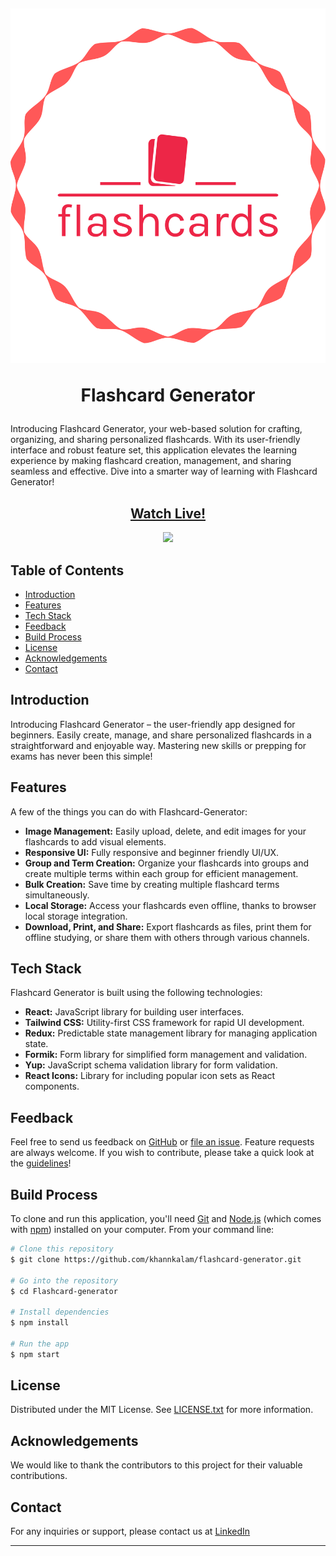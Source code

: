 
<h1 align="center">
  <br>

![logo](./src/assets/logo.png) 

Flashcard Generator

</h1>

Introducing Flashcard Generator, your web-based solution for crafting, organizing, and sharing personalized flashcards. With its user-friendly interface and robust feature set, this application elevates the learning experience by making flashcard creation, management, and sharing seamless and effective. Dive into a smarter way of learning with Flashcard Generator!

<h2 align='center'>
<a href="https://flashcard-generatorr.netlify.app" target="_blank"> Watch Live! </a>
</h2>

<p align="center">  
  <a href="https://opensource.org/licenses/MIT">
      <img src="https://img.shields.io/badge/License-MIT-yellow.svg">
  </a>
</p>

## Table of Contents

- [Introduction](#introduction)
- [Features](#features)
- [Tech Stack](#tech-stack)
- [Feedback](#feedback)
- [Build Process](#build-process)
- [License](#license)
- [Acknowledgements](#acknowledgements)
- [Contact](#contact)

## Introduction

Introducing Flashcard Generator – the user-friendly app designed for beginners. Easily create, manage, and share personalized flashcards in a straightforward and enjoyable way. Mastering new skills or prepping for exams has never been this simple!


## Features

A few of the things you can do with Flashcard-Generator:

- **Image Management:** Easily upload, delete, and edit images for your flashcards to add visual elements.
- **Responsive UI:** Fully responsive and beginner friendly UI/UX.
- **Group and Term Creation:** Organize your flashcards into groups and create multiple terms within each group for efficient management.
- **Bulk Creation:** Save time by creating multiple flashcard terms simultaneously.
- **Local Storage:** Access your flashcards even offline, thanks to browser local storage integration.
- **Download, Print, and Share:** Export flashcards as files, print them for offline studying, or share them with others through various channels.

## Tech Stack

Flashcard Generator is built using the following technologies:

- **React:** JavaScript library for building user interfaces.
- **Tailwind CSS:** Utility-first CSS framework for rapid UI development.
- **Redux:** Predictable state management library for managing application state.
- **Formik:** Form library for simplified form management and validation.
- **Yup:** JavaScript schema validation library for form validation.
- **React Icons:** Library for including popular icon sets as React components.

## Feedback

Feel free to send us feedback on [GitHub](https://github.com/khannkalam) or [file an issue](https://github.com/khannkalam/flashcard-generator/issues/new). Feature requests are always welcome. If you wish to contribute, please take a quick look at the [guidelines](./CONTRIBUTING.md)!


## Build Process

To clone and run this application, you'll need [Git](https://git-scm.com) and [Node.js](https://nodejs.org/en/download/) (which comes with [npm](http://npmjs.com)) installed on your computer. From your command line:

```bash
# Clone this repository
$ git clone https://github.com/khannkalam/flashcard-generator.git

# Go into the repository
$ cd Flashcard-generator

# Install dependencies
$ npm install

# Run the app
$ npm start
```

## License

Distributed under the MIT License. See [LICENSE.txt](./LICENSE.txt) for more information.

## Acknowledgements

We would like to thank the contributors to this project for their valuable contributions.

## Contact

For any inquiries or support, please contact us at [LinkedIn](https://www.linkedin.com/in/kalam-187960203)

---
